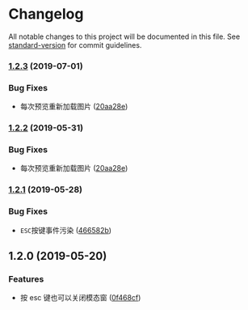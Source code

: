 # Changelog

All notable changes to this project will be documented in this file. See [standard-version](https://github.com/conventional-changelog/standard-version) for commit guidelines.

### [1.2.3](https://github.com/FEMessage/img-preview/compare/v1.2.2...v1.2.3) (2019-07-01)


### Bug Fixes

* 每次预览重新加载图片 ([20aa28e](https://github.com/FEMessage/img-preview/commit/20aa28e))



### [1.2.2](https://github.com/FEMessage/img-preview/compare/v1.2.1...v1.2.2) (2019-05-31)


### Bug Fixes

* 每次预览重新加载图片 ([20aa28e](https://github.com/FEMessage/img-preview/commit/20aa28e))



### [1.2.1](https://github.com/FEMessage/img-preview/compare/v1.2.0...v1.2.1) (2019-05-28)


### Bug Fixes

* `ESC`按键事件污染 ([466582b](https://github.com/FEMessage/img-preview/commit/466582b))



## 1.2.0 (2019-05-20)


### Features

* 按 esc 键也可以关闭模态窗 ([0f468cf](https://github.com/FEMessage/img-preview/commit/0f468cf))
